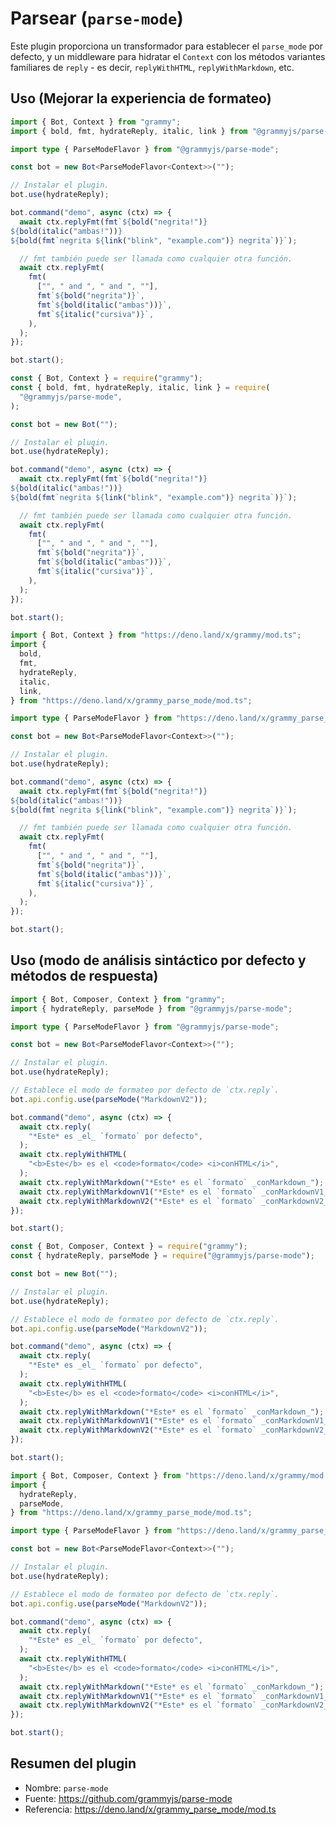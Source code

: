 # Parsear (`parse-mode`)

Este plugin proporciona un transformador para establecer el `parse_mode` por defecto, y un middleware para hidratar el `Context` con los métodos variantes familiares de `reply` - es decir, `replyWithHTML`, `replyWithMarkdown`, etc.

## Uso (Mejorar la experiencia de formateo)

<CodeGroup>
  <CodeGroupItem title="TypeScript" active>

```ts
import { Bot, Context } from "grammy";
import { bold, fmt, hydrateReply, italic, link } from "@grammyjs/parse-mode";

import type { ParseModeFlavor } from "@grammyjs/parse-mode";

const bot = new Bot<ParseModeFlavor<Context>>("");

// Instalar el plugin.
bot.use(hydrateReply);

bot.command("demo", async (ctx) => {
  await ctx.replyFmt(fmt`${bold("negrita!")}
${bold(italic("ambas!"))}
${bold(fmt`negrita ${link("blink", "example.com")} negrita`)}`);

  // fmt también puede ser llamada como cualquier otra función.
  await ctx.replyFmt(
    fmt(
      ["", " and ", " and ", ""],
      fmt`${bold("negrita")}`,
      fmt`${bold(italic("ambas"))}`,
      fmt`${italic("cursiva")}`,
    ),
  );
});

bot.start();
```

</CodeGroupItem>
 <CodeGroupItem title="JavaScript">

```js
const { Bot, Context } = require("grammy");
const { bold, fmt, hydrateReply, italic, link } = require(
  "@grammyjs/parse-mode",
);

const bot = new Bot("");

// Instalar el plugin.
bot.use(hydrateReply);

bot.command("demo", async (ctx) => {
  await ctx.replyFmt(fmt`${bold("negrita!")}
${bold(italic("ambas!"))}
${bold(fmt`negrita ${link("blink", "example.com")} negrita`)}`);

  // fmt también puede ser llamada como cualquier otra función.
  await ctx.replyFmt(
    fmt(
      ["", " and ", " and ", ""],
      fmt`${bold("negrita")}`,
      fmt`${bold(italic("ambas"))}`,
      fmt`${italic("cursiva")}`,
    ),
  );
});

bot.start();
```

</CodeGroupItem>
 <CodeGroupItem title="Deno">

```ts
import { Bot, Context } from "https://deno.land/x/grammy/mod.ts";
import {
  bold,
  fmt,
  hydrateReply,
  italic,
  link,
} from "https://deno.land/x/grammy_parse_mode/mod.ts";

import type { ParseModeFlavor } from "https://deno.land/x/grammy_parse_mode/mod.ts";

const bot = new Bot<ParseModeFlavor<Context>>("");

// Instalar el plugin.
bot.use(hydrateReply);

bot.command("demo", async (ctx) => {
  await ctx.replyFmt(fmt`${bold("negrita!")}
${bold(italic("ambas!"))}
${bold(fmt`negrita ${link("blink", "example.com")} negrita`)}`);

  // fmt también puede ser llamada como cualquier otra función.
  await ctx.replyFmt(
    fmt(
      ["", " and ", " and ", ""],
      fmt`${bold("negrita")}`,
      fmt`${bold(italic("ambas"))}`,
      fmt`${italic("cursiva")}`,
    ),
  );
});

bot.start();
```

</CodeGroupItem>
</CodeGroup>

## Uso (modo de análisis sintáctico por defecto y métodos de respuesta)

<CodeGroup>
  <CodeGroupItem title="TypeScript" active>

```ts
import { Bot, Composer, Context } from "grammy";
import { hydrateReply, parseMode } from "@grammyjs/parse-mode";

import type { ParseModeFlavor } from "@grammyjs/parse-mode";

const bot = new Bot<ParseModeFlavor<Context>>("");

// Instalar el plugin.
bot.use(hydrateReply);

// Establece el modo de formateo por defecto de `ctx.reply`.
bot.api.config.use(parseMode("MarkdownV2"));

bot.command("demo", async (ctx) => {
  await ctx.reply(
    "*Este* es _el_ `formato` por defecto",
  );
  await ctx.replyWithHTML(
    "<b>Este</b> es el <code>formato</code> <i>conHTML</i>",
  );
  await ctx.replyWithMarkdown("*Este* es el `formato` _conMarkdown_");
  await ctx.replyWithMarkdownV1("*Este* es el `formato` _conMarkdownV1_");
  await ctx.replyWithMarkdownV2("*Este* es el `formato` _conMarkdownV2_");
});

bot.start();
```

</CodeGroupItem>
 <CodeGroupItem title="JavaScript">

```js
const { Bot, Composer, Context } = require("grammy");
const { hydrateReply, parseMode } = require("@grammyjs/parse-mode");

const bot = new Bot("");

// Instalar el plugin.
bot.use(hydrateReply);

// Establece el modo de formateo por defecto de `ctx.reply`.
bot.api.config.use(parseMode("MarkdownV2"));

bot.command("demo", async (ctx) => {
  await ctx.reply(
    "*Este* es _el_ `formato` por defecto",
  );
  await ctx.replyWithHTML(
    "<b>Este</b> es el <code>formato</code> <i>conHTML</i>",
  );
  await ctx.replyWithMarkdown("*Este* es el `formato` _conMarkdown_");
  await ctx.replyWithMarkdownV1("*Este* es el `formato` _conMarkdownV1_");
  await ctx.replyWithMarkdownV2("*Este* es el `formato` _conMarkdownV2_");
});

bot.start();
```

</CodeGroupItem>
 <CodeGroupItem title="Deno">

```ts
import { Bot, Composer, Context } from "https://deno.land/x/grammy/mod.ts";
import {
  hydrateReply,
  parseMode,
} from "https://deno.land/x/grammy_parse_mode/mod.ts";

import type { ParseModeFlavor } from "https://deno.land/x/grammy_parse_mode/mod.ts";

const bot = new Bot<ParseModeFlavor<Context>>("");

// Instalar el plugin.
bot.use(hydrateReply);

// Establece el modo de formateo por defecto de `ctx.reply`.
bot.api.config.use(parseMode("MarkdownV2"));

bot.command("demo", async (ctx) => {
  await ctx.reply(
    "*Este* es _el_ `formato` por defecto",
  );
  await ctx.replyWithHTML(
    "<b>Este</b> es el <code>formato</code> <i>conHTML</i>",
  );
  await ctx.replyWithMarkdown("*Este* es el `formato` _conMarkdown_");
  await ctx.replyWithMarkdownV1("*Este* es el `formato` _conMarkdownV1_");
  await ctx.replyWithMarkdownV2("*Este* es el `formato` _conMarkdownV2_");
});

bot.start();
```

</CodeGroupItem>
</CodeGroup>

## Resumen del plugin

- Nombre: `parse-mode`
- Fuente: <https://github.com/grammyjs/parse-mode>
- Referencia: <https://deno.land/x/grammy_parse_mode/mod.ts>

